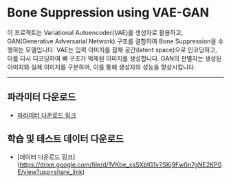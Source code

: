 # Bone Suppression using VAE-GAN

이 프로젝트는 Variational Autoencoder(VAE)를 생성자로 활용하고, GAN(Generative Adversarial Network) 구조를 결합하여 Bone Suppression을 수행하는 모델입니다. VAE는 입력 이미지를 잠재 공간(latent space)으로 인코딩하고, 이를 다시 디코딩하여 뼈 구조가 억제된 이미지를 생성합니다. GAN의 판별자는 생성된 이미지와 실제 이미지를 구분하며, 이를 통해 생성자의 성능을 향상시킵니다.

---

## 파라미터 다운로드

- [파라미터 다운로드 링크](https://drive.google.com/file/d/17CQJCCyzVfMgBPv_rDdjIkcbywIEMywB/view?usp=share_link)

## 학습 및 테스트 데이터 다운로드

- [데이터 다운로드 링크] (https://drive.google.com/file/d/1VKbe_xsSXblG1v7SKj9Fw0n7gNE2KP0E/view?usp=share_link)